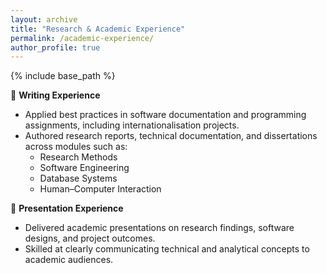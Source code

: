 ```yaml
---
layout: archive
title: "Research & Academic Experience"
permalink: /academic-experience/
author_profile: true
---
```


{% include base_path %}

📝 **Writing Experience**  
- Applied best practices in software documentation and programming assignments, including internationalisation projects.  
- Authored research reports, technical documentation, and dissertations across modules such as:  
  - Research Methods  
  - Software Engineering  
  - Database Systems  
  - Human–Computer Interaction  

🎤 **Presentation Experience**  
- Delivered academic presentations on research findings, software designs, and project outcomes.  
- Skilled at clearly communicating technical and analytical concepts to academic audiences.

